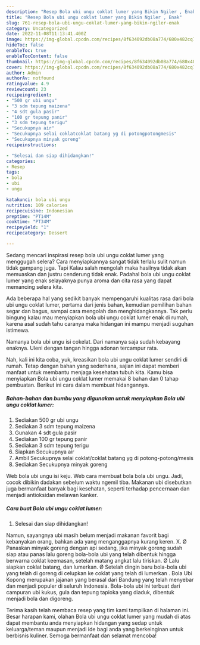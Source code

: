 ```yaml
---
description: "Resep Bola ubi ungu coklat lumer yang Bikin Ngiler , Enak"
title: "Resep Bola ubi ungu coklat lumer yang Bikin Ngiler , Enak"
slug: 761-resep-bola-ubi-ungu-coklat-lumer-yang-bikin-ngiler-enak
category: Uncategorized
date: 2022-11-08T11:13:41.400Z
image: https://img-global.cpcdn.com/recipes/8f634092db08a774/680x482cq70/bola-ubi-ungu-coklat-lumer-foto-resep-utama.jpg
hideToc: false
enableToc: true
enableTocContent: false
thumbnail: https://img-global.cpcdn.com/recipes/8f634092db08a774/680x482cq70/bola-ubi-ungu-coklat-lumer-foto-resep-utama.jpg
cover: https://img-global.cpcdn.com/recipes/8f634092db08a774/680x482cq70/bola-ubi-ungu-coklat-lumer-foto-resep-utama.jpg
author: Admin
authorAv: notfound
ratingvalue: 4.9
reviewcount: 23
recipeingredient:
- "500 gr ubi ungu"
- "3 sdm tepung maizena"
- "4 sdt gula pasir"
- "100 gr tepung panir"
- "3 sdm tepung terigu"
- "Secukupnya air"
- "Secukupnya selai coklatcoklat batang yg di potongpotongmesis"
- "Secukupnya minyak goreng"
recipeinstructions:

- "Selesai dan siap dihidangkan!"
categories:
- Resep
tags:
- bola
- ubi
- ungu

katakunci: bola ubi ungu 
nutrition: 109 calories
recipecuisine: Indonesian
preptime: "PT14M"
cooktime: "PT34M"
recipeyield: "1"
recipecategory: Dessert

---
```



Sedang mencari inspirasi resep bola ubi ungu coklat lumer yang menggugah selera? Cara menyiapkannya sangat tidak terlalu sulit namun tidak gampang juga. Tapi Kalau salah mengolah maka hasilnya tidak akan memuaskan dan justru cenderung tidak enak. Padahal bola ubi ungu coklat lumer yang enak selayaknya punya aroma dan cita rasa yang dapat memancing selera kita.


Ada beberapa hal yang sedikit banyak mempengaruhi kualitas rasa dari bola ubi ungu coklat lumer, pertama dari jenis bahan, kemudian pemilihan bahan segar dan bagus, sampai cara mengolah dan menghidangkannya. Tak perlu bingung kalau mau menyiapkan bola ubi ungu coklat lumer enak di rumah, karena asal sudah tahu caranya maka hidangan ini mampu menjadi suguhan istimewa.

Namanya bola ubi ungu isi cokelat. Dari namanya saja sudah kebayang enaknya. Uleni dengan tangan hingga adonan tercampur rata.


Nah, kali ini kita coba, yuk, kreasikan bola ubi ungu coklat lumer sendiri di rumah. Tetap dengan bahan yang sederhana, sajian ini dapat memberi manfaat untuk membantu menjaga kesehatan tubuh kita. Kamu bisa menyiapkan Bola ubi ungu coklat lumer memakai 8 bahan dan 0 tahap pembuatan. Berikut ini cara dalam membuat hidangannya.

<!--inarticleads1-->

##### Bahan-bahan dan bumbu yang digunakan untuk menyiapkan Bola ubi ungu coklat lumer:

1. Sediakan 500 gr ubi ungu
1. Sediakan 3 sdm tepung maizena
1. Gunakan 4 sdt gula pasir
1. Sediakan 100 gr tepung panir
1. Sediakan 3 sdm tepung terigu
1. Siapkan Secukupnya air
1. Ambil Secukupnya selai coklat/coklat batang yg di potong-potong/mesis
1. Sediakan Secukupnya minyak goreng


Web bola ubi ungu isi keju. Web cara membuat bola bola ubi ungu. Jadi, cocok dibikin dadakan sebelum waktu ngemil tiba. Makanan ubi disebutkan juga bermanfaat banyak bagi kesehatan, seperti terhadap pencernaan dan menjadi antioksidan melawan kanker. 

<!--inarticleads2-->

##### Cara buat Bola ubi ungu coklat lumer:


1. Selesai dan siap dihidangkan!

Namun, sayangnya ubi masih belum menjadi makanan favorit bagi kebanyakan orang, bahkan ada yang menganggapnya kurang keren. X. Ø Panaskan minyak goreng dengan api sedang, jika minyak goreng sudah siap atau panas lalu goreng bola-bola ubi yang telah dibentuk hingga berwarna coklat keemasan, setelah matang angkat lalu tiriskan. Ø Lalu siapkan coklat batang, dan lumerkan. Ø Setelah dingin baru bola-bola ubi yang telah di goreng di celupkan ke coklat yang telah di lumerkan . Bola Ubi Kopong merupakan jajanan yang berasal dari Bandung yang telah menyebar dan menjadi populer di seluruh Indonesia. Bola-bola ubi ini terbuat dari campuran ubi kukus, gula dan tepung tapioka yang diaduk, dibentuk menjadi bola dan digoreng. 

Terima kasih telah membaca resep yang tim kami tampilkan di halaman ini. Besar harapan kami, olahan Bola ubi ungu coklat lumer yang mudah di atas dapat membantu anda menyiapkan hidangan yang sedap untuk keluarga/teman maupun menjadi ide bagi anda yang berkeinginan untuk berbisnis kuliner. Semoga bermanfaat dan selamat mencoba!

